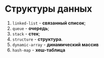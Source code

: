# Структуры данных
  1. `linked-list` - **связанный список**;
  2. `queue` - **очередь**;
  3. `stack` - **стек**;
  4. `structure` - **структура**.
  5. `dynamic-array` - **динамический массив**
  6. `hash-map` - **хеш-таблица**
